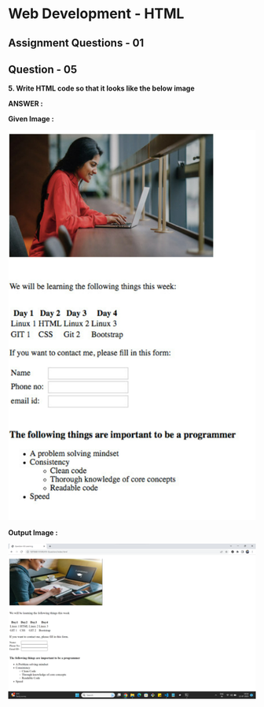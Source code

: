 # **Web Development - HTML**
## **Assignment Questions - 01**
## **Question - 05**

**5. Write HTML code so that it looks like the below image**


**ANSWER :**

**Given Image :**

![Given-Image](./Given%20Image.png)


**Output Image :**

![Output-Image](./Output%20Image.png)